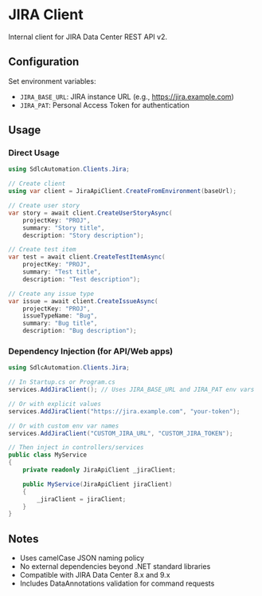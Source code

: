 # JIRA Client

Internal client for JIRA Data Center REST API v2.

## Configuration

Set environment variables:
- `JIRA_BASE_URL`: JIRA instance URL (e.g., https://jira.example.com)
- `JIRA_PAT`: Personal Access Token for authentication

## Usage

### Direct Usage

```csharp
using SdlcAutomation.Clients.Jira;

// Create client
using var client = JiraApiClient.CreateFromEnvironment(baseUrl);

// Create user story
var story = await client.CreateUserStoryAsync(
    projectKey: "PROJ",
    summary: "Story title",
    description: "Story description");

// Create test item
var test = await client.CreateTestItemAsync(
    projectKey: "PROJ",
    summary: "Test title",
    description: "Test description");

// Create any issue type
var issue = await client.CreateIssueAsync(
    projectKey: "PROJ",
    issueTypeName: "Bug",
    summary: "Bug title",
    description: "Bug description");
```

### Dependency Injection (for API/Web apps)

```csharp
using SdlcAutomation.Clients.Jira;

// In Startup.cs or Program.cs
services.AddJiraClient(); // Uses JIRA_BASE_URL and JIRA_PAT env vars

// Or with explicit values
services.AddJiraClient("https://jira.example.com", "your-token");

// Or with custom env var names
services.AddJiraClient("CUSTOM_JIRA_URL", "CUSTOM_JIRA_TOKEN");

// Then inject in controllers/services
public class MyService
{
    private readonly JiraApiClient _jiraClient;

    public MyService(JiraApiClient jiraClient)
    {
        _jiraClient = jiraClient;
    }
}
```

## Notes

- Uses camelCase JSON naming policy
- No external dependencies beyond .NET standard libraries
- Compatible with JIRA Data Center 8.x and 9.x
- Includes DataAnnotations validation for command requests
